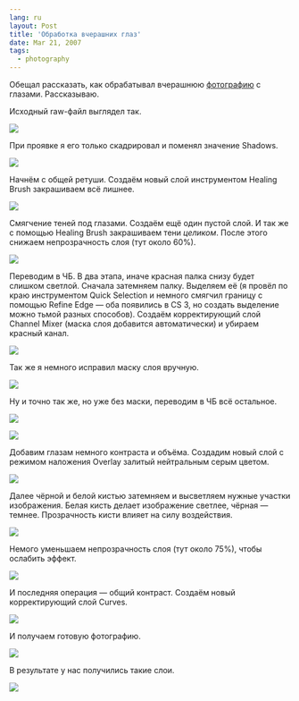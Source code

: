 ```yaml
---
lang: ru
layout: Post
title: 'Обработка вчерашних глаз'
date: Mar 21, 2007
tags:
  - photography
---
```


Обещал рассказать, как обрабатывал вчерашнюю [фотографию](/blog/1170) с глазами. Рассказываю.

<!--more-->

Исходный raw-файл выглядел так.

![](/images/blog/raw-before.jpg)

При проявке я его только скадрировал и поменял значение Shadows.

![](/images/blog/layer01.jpg)

Начнём с общей ретуши. Создаём новый слой инструментом Healing Brush закрашиваем всё лишнее.

![](/images/blog/layer02.jpg)

Смягчение теней под глазами. Создаём ещё один пустой слой. И так же с помощью Healing Brush закрашиваем тени *целиком*. После этого снижаем непрозрачность слоя (тут около 60%).

![](/images/blog/layer03.jpg)

Переводим в ЧБ. В два этапа, иначе красная палка снизу будет слишком светлой. Сначала затемняем палку. Выделяем её (я провёл по краю инструментом Quick Selection и немного смягчил границу с помощью Refine Edge — оба появились в CS 3, но создать выделение можно тьмой разных способов). Создаём корректирующий слой Channel Mixer (маска слоя добавится автоматически) и убираем красный канал.

![](/images/blog/channel-mixer-1.png)

Так же я немного исправил маску слоя вручную.

![](/images/blog/layer04.jpg)

Ну и точно так же, но уже без маски, переводим в ЧБ всё остальное.

![](/images/blog/channel-mixer-2.png)

![](/images/blog/layer05.jpg)

Добавим глазам немного контраста и объёма. Создадим новый слой с режимом наложения Overlay залитый нейтральным серым цветом.

![](/images/blog/new-overlay-layer.png)

Далее чёрной и белой кистью затемняем и высветляем нужные участки изображения. Белая кисть делает изображение светлее, чёрная — темнее. Прозрачность кисти влияет на силу воздействия.

![](/images/blog/overlay-layer.jpg)

Немого уменьшаем непрозрачность слоя (тут около 75%), чтобы ослабить эффект.

![](/images/blog/layer06.jpg)

И последняя операция — общий контраст. Создаём новый корректирующий слой Curves.

![](/images/blog/curves.png)

И получаем готовую фотографию.

![](/images/blog/layer07.jpg)

В результате у нас получились такие слои.

![](/images/blog/layers.png)
